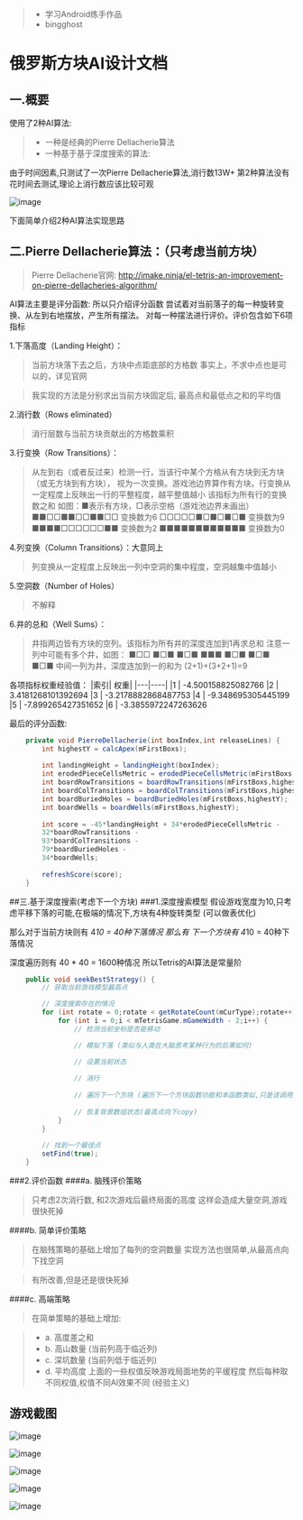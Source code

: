 
>* 学习Android练手作品
>* bingghost

# 俄罗斯方块AI设计文档
## 一.概要
使用了2种AI算法:
>* 一种是经典的Pierre Dellacherie算法
>* 一种基于基于深度搜索的算法:

由于时间因素,只测试了一次Pierre Dellacherie算法,消行数13W+
第2种算法没有花时间去测试,理论上消行数应该比较可观

 ![image](https://github.com/bingghost/SimpleTetris/blob/master/raw/master/images/ai.jpg)

下面简单介绍2种AI算法实现思路

## 二.Pierre Dellacherie算法：（只考虑当前方块） 
> Pierre Dellacherie官网:
http://imake.ninja/el-tetris-an-improvement-on-pierre-dellacheries-algorithm/

AI算法主要是评分函数: 所以只介绍评分函数
    尝试着对当前落子的每一种旋转变换、从左到右地摆放，产生所有摆法。
    对每一种摆法进行评价。评价包含如下6项指标

1.下落高度（Landing Height）： 
> 当前方块落下去之后，方块中点距底部的方格数
> 事实上，不求中点也是可以的，详见官网
        
> 我实现的方法是分别求出当前方块固定后, 最高点和最低点之和的平均值
 
2.消行数（Rows eliminated） 
> 消行层数与当前方块贡献出的方格数乘积 
 
3.行变换（Row Transitions）： 
> 从左到右（或者反过来）检测一行，当该行中某个方格从有方块到无方块（或无方块到有方块）， 
> 视为一次变换。游戏池边界算作有方块。行变换从一定程度上反映出一行的平整程度，越平整值越小 
> 该指标为所有行的变换数之和 
> 如图：■表示有方块，□表示空格（游戏池边界未画出） 
        ■■□□■■□□■■□□ 变换数为6 
        □□□□□■□■□■□■ 变换数为9 
        ■■■■□□□□□□■■ 变换数为2 
        ■■■■■■■■■■■■ 变换数为0 
 
4.列变换（Column Transitions）：大意同上 
> 列变换从一定程度上反映出一列中空洞的集中程度，空洞越集中值越小 
 
5.空洞数（Number of Holes） 
> 不解释 
 
6.井的总和（Well Sums）： 
> 井指两边皆有方块的空列。该指标为所有井的深度连加到1再求总和 
注意一列中可能有多个井，如图： 
        ■□□ 
        ■□■ 
        ■□■ 
        ■■■ 
        ■□■ 
        ■□■ 
        ■□■ 
> 中间一列为井，深度连加到一的和为 (2+1)+(3+2+1)=9 
 
各项指标权重经验值： 
|索引| 权重|
|---|----|
|1  |  -4.500158825082766 
|2  |  3.4181268101392694 
|3  |  -3.2178882868487753 
|4  | -9.348695305445199 
|5  | -7.899265427351652 
|6  | -3.3855972247263626 

最后的评分函数:

```java
    private void PierreDellacherie(int boxIndex,int releaseLines) {
        int highestY = calcApex(mFirstBoxs);
        
        int landingHeight = landingHeight(boxIndex);
        int erodedPieceCellsMetric = erodedPieceCellsMetric(mFirstBoxs,mCurX,mCurY,boxIndex,releaseLines);
        int boardRowTransitions = boardRowTransitions(mFirstBoxs,highestY);
        int boardColTransitions = boardColTransitions(mFirstBoxs,highestY);
        int boardBuriedHoles = boardBuriedHoles(mFirstBoxs,highestY);
        int boardWells = boardWells(mFirstBoxs,highestY);
        
        int score = -45*landingHeight + 34*erodedPieceCellsMetric -
        32*boardRowTransitions -
        93*boardColTransitions -
        79*boardBuriedHoles -
        34*boardWells;
    
        refreshScore(score);
    }  
```

##三.基于深度搜索(考虑下一个方块)
###1.深度搜索模型
假设游戏宽度为10,只考虑平移下落的可能,在极端的情况下,方块有4种旋转类型 (可以做表优化)

那么对于当前方块则有 4*10 = 40种下落情况
那么有 下一个方块有 4*10 = 40种下落情况
    
深度遍历则有 40 * 40 = 1600种情况
所以Tetris的AI算法是常量阶

```java
    public void seekBestStrategy() {
        // 获取当前游戏模型最高点

        // 深度搜索存在的情况
        for (int rotate = 0;rotate < getRotateCount(mCurType);rotate++) {
            for (int i = 0;i < mTetrisGame.mGameWidth - 2;i++) {
                // 检测当前坐标是否能移动

                // 模拟下落 (类似与人类在大脑思考某种行为的后果如何)

                // 设置当前状态
                
                // 消行
                
                // 遍历下一个方块 (遍历下一个方块函数功能和本函数类似,只是该调用变成了评价函数)
                
                // 恢复背景数组状态(最高点向下copy)
            }
        }
        
        // 找到一个最佳点
        setFind(true);
    }  
```

###2.评价函数
####a. 脑残评价策略
>    只考虑2次消行数,  和2次游戏后最终局面的高度
>    这样会造成大量空洞,游戏很快死掉

####b. 简单评价策略
>    在脑残策略的基础上增加了每列的空洞数量
>    实现方法也很简单,从最高点向下找空洞
    
>    有所改善,但是还是很快死掉

####c. 高端策略
>    在简单策略的基础上增加:

>*    a. 高度差之和
>*    b. 高山数量 (当前列高于临近列)
>*    c.  深坑数量 (当前列低于临近列)
>*    d.  平均高度 
>    上面的一些权值反映游戏局面地势的平缓程度
>    然后每种取不同权值,权值不同AI效果不同 (经验主义)





## 游戏截图

![image](https://github.com/bingghost/SimpleTetris/blob/master/raw/master/images/menu.png)

![image](https://github.com/bingghost/SimpleTetris/blob/master/raw/master/images/game.png)

![image](https://github.com/bingghost/SimpleTetris/blob/master/raw/master/images/setting.png)

![image](https://github.com/bingghost/SimpleTetris/blob/master/raw/master/images/score.png)

![image](https://github.com/bingghost/SimpleTetris/blob/master/raw/master/images/astar.png)